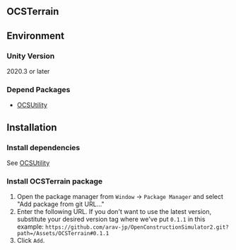## OCSTerrain

## Environment
### Unity Version
2020.3 or later
### Depend Packages
- [OCSUtility](https://github.com/arav-jp/OpenConstructionSimulator2/tree/docs/Assets/OCSUtility)

## Installation
### Install dependencies
See [OCSUtility](https://github.com/arav-jp/OpenConstructionSimulator2/tree/docs/Assets/OCSUtility)

### Install OCSTerrain package
1. Open the package manager from `Window` -> `Package Manager` and select "Add package from git URL..."
2. Enter the following URL. If you don't want to use the latest version, substitute your desired version tag where we've put `0.1.1` in this example:
`https://github.com/arav-jp/OpenConstructionSimulator2.git?path=/Assets/OCSTerrain#0.1.1`
3. Click `Add`.
